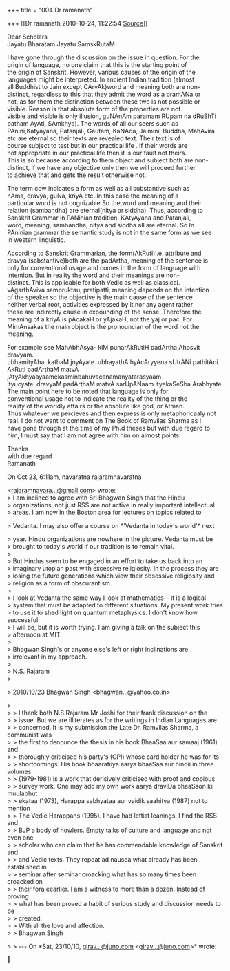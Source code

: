 +++
title = "004 Dr ramanath"

+++
[[Dr ramanath	2010-10-24, 11:22:54 [Source](https://groups.google.com/g/bvparishat/c/ArSlzz9DsVQ)]]



Dear Scholars  
Jayatu Bharatam Jayatu SamskRutaM  
  
I have gone through the discussion on the issue in question. For the  
origin of language, no one claim that this is the starting point of  
the origin of Sanskrit. However, various causes of the origin of the  
languages might be interpreted. In ancient Indian tradition (almost  
all Buddhist to Jain except CArvAk)word and meaning both are non-  
distinct, regardless to this that they admit the word as a pramANa or  
not, as for them the distinction between these two is not possible or  
visible. Reason is that absolute form of the properties are not  
visible and visible is only illusion, guNAnAm paramam RUpam na dRuShTi  
patham AyAti, SAmkhya). The words of all our seers such as  
PAnini,Katyayana, Patanjali, Gautam, KaNAda, Jaimini, Buddha, MahAvira  
etc.are eternal so their texts are revealed text. Their text is of  
course subject to test but in our practical life . If their words are  
not appropriate in our practical life then it is our fault not theirs.  
This is so because according to them object and subject both are non-  
distinct, if we have any objective only then we will proceed further  
to achieve that and gets the result otherwise not.  
  
The term cow indicates a form as well as all substantive such as  
nAma, dravya, guNa, kriyA etc..In this case the meaning of a  
particular word is not cognizable.So the,word and meaning and their  
relation (sambandha) are eternal(nitya or siddha). Thus, according to  
Sanskrit Grammar in PANinian tradition, KAtyAyana and Patanjali,  
word, meaning, sambandha, nitya and siddha all are eternal. So In  
PAninian grammar the semantic study is not in the same form as we see  
in western linguistic.  
  
According to Sanskrit Grammarian, the form(AkRuti)i.e. attribute and  
dravya (sabstantive)both are the padArtha, meaning of the sentence is  
only for conventional usage and comes in the form of language with  
intention. But in reality the word and their meanings are non-  
distinct. This is applicable for both Vedic as well as classical.  
vAgarthAviva sampruktau, pratipatti, meaning depends on the intention  
of the speaker so the objective is the main cause of the sentence  
neither verbal root, activities expressed by it nor any agent rather  
these are indirectly cause in expounding of the sense. Therefore the  
meaning of a kriyA is pAcakaH or yAjakaH, not the yaj or pac. For  
MimAnsakas the main object is the pronouncian of the word not the  
meaning.  
  
For example see MahAbhAsya- kiM punarAkRutiH padArtha Ahosvit dravyam.  
ubhamityAha. kathaM jnyAyate. ubhayathA hyAcAryyena sUtrANi pathitAni.  
AkRuti padArthaM matvA jAtyAkhyaayaamekasminbahuvacanamanyatarasyaam  
ityucyate. dravyaM padArthaM matvA sarUpANaam ityekaSeSha Arabhyate.  
The main point here to be noted that language is only for  
conventional usage not to indicate the reality of the thing or the  
reality of the worldly affairs or the absolute like god, or Atman.  
Thus whatever we percieves and then express is only metaphoricaaly not  
real. I do not want to comment on The Book of Ramvilas Sharma as I  
have gone through at the time of my Ph.d theses but with due regard to  
him, I must say that I am not agree with him on almost points.  
  
  
Thanks  
with due regard  
Ramanath  
  
  
On Oct 23, 6:11am, navaratna rajaramnavaratna  

\<[rajaramnavara...@gmail.com]()\> wrote:  
\>   I am inclined to agree with Sri Bhagwan Singh that the Hindu  
\> organizations, not just RSS are not active in really important intellectual  
\> areas. I am now in the Boston area for lectures on topics related to  

\> Vedanta. I may also offer a course on \*'Vedanta in today's world'\* next  

\> year. Hindu organizations are nowhere in the picture. Vedanta must be  
\> brought to today's world if our tradition is to remain vital.  
\>  
\>  But Hindus seem to be engaged in an effort to take us back into an  
\> imaginary utopian past with excessive religiosity. In the process they are  
\> losing the future generations which view their obsessive religiosity and  
\> religion as a form of obscurantism.  
\>  
\>  I look at Vedanta the same way I look at mathematics-- it is a logical  
\> system that must be adapted to different situations. My present work tries  
\> to use it to shed light on quantum metaphysics. I don't know how successful  
\> I will be, but it is worth trying. I am giving a talk on the subject this  
\> afternoon at MIT.  
\>  
\>  Bhagwan Singh's or anyone else's left or right inclinations are  
\> irrelevant in my approach.  
\>  
\> N.S. Rajaram  
\>  

\> 2010/10/23 Bhagwan Singh \<[bhagwan...@yahoo.co.in]()\>  

\>  
\> \>  I thank both N.S.Rajaram Mr Joshi for their frank discussion on the  
\> \> issue. But we are illiterates as for the writings in Indian Languages are  
\> \> concerned. It is my submission the Late Dr. Ramvilas Sharma, a communist was  
\> \> the first to denounce the thesis in his book BhaaSaa aur samaaj (1961) and  
\> \> thoroughly criticised his party's (CPI) whose card holder he was for its  
\> \> shortcomings. His book bhaaratiiya aarya bhaaSaa aur hindii in three volumes  
\> \> (1979-1981) is a work that derisively criticised with proof and copious  
\> \> survey work. One may add my own work aarya draviDa bhaaSaon kii muulabhut  
\> \> ekataa (1973), Harappa sabhyataa aur vaidik saahitya (1987) not to mention  
\> \> The Vedic Harappans (1995). I have had leftist leanings. I find the RSS and  
\> \> BJP a body of howlers. Empty talks of culture and language and not even one  
\> \> scholar who can claim  that he has commendable knowledge of Sanskrit and  
\> \> and Vedic texts. They repeat ad nausea what already has been established in  
\> \> seminar after seminar croacking what has so many times been croacked on  
\> \> their fora eearlier. I am a witness to more than a dozen. Instead of proving  
\> \> what has been proved a habit of serious study and discussion needs to be  
\> \> created.  
\> \> With all the love and affection.  
\> \> Bhagwan Singh  

\> \> --- On \*Sat, 23/10/10, [girav...@juno.com]() \<[girav...@juno.com]()\>\* wrote:  



